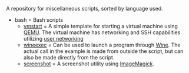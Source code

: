 A repository for miscellaneous scripts, sorted by language used.

- bash = Bash scripts
  - [vmstart](bash/vmstart) = A simple template for starting a virtual machine using [QEMU](https://www.qemu.org/). The virtual machine has networking and SSH capabilities utilizing [user networking](https://wiki.qemu.org/Documentation/Networking)
  - [wineexec](bash/wineexec) = Can be used to launch a program through [Wine](https://www.winehq.org/). The actual call in the example is made from outside the script, but can also be made directly from the script.
  - [screenshot](bash/screenshot/) = A screenshot utility using [ImageMagick](https://imagemagick.org/).
